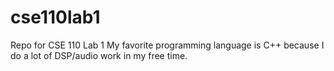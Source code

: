 # cse110lab1
Repo for CSE 110 Lab 1
My favorite programming language is C++ because I do a lot of DSP/audio work in my free time.
